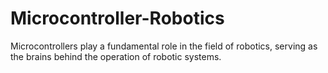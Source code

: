 # Microcontroller-Robotics
Microcontrollers play a fundamental role in the field of robotics, serving as the brains behind the operation of robotic systems. 
